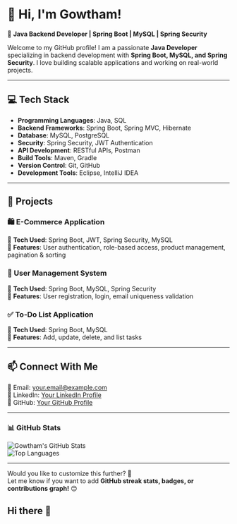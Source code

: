 # 👋 Hi, I'm Gowtham!  

🚀 **Java Backend Developer | Spring Boot | MySQL | Spring Security**  

Welcome to my GitHub profile! I am a passionate **Java Developer** specializing in backend development with **Spring Boot, MySQL, and Spring Security**. I love building scalable applications and working on real-world projects.

---

## 💻 Tech Stack  

- **Programming Languages**: Java, SQL  
- **Backend Frameworks**: Spring Boot, Spring MVC, Hibernate  
- **Database**: MySQL, PostgreSQL  
- **Security**: Spring Security, JWT Authentication  
- **API Development**: RESTful APIs, Postman  
- **Build Tools**: Maven, Gradle  
- **Version Control**: Git, GitHub  
- **Development Tools**: Eclipse, IntelliJ IDEA  

---

## 📌 Projects  

### **🛍️ E-Commerce Application**  
🔹 **Tech Used**: Spring Boot, JWT, Spring Security, MySQL  
🔹 **Features**: User authentication, role-based access, product management, pagination & sorting  

### **📝 User Management System**  
🔹 **Tech Used**: Spring Boot, MySQL, Spring Security  
🔹 **Features**: User registration, login, email uniqueness validation  

### **✅ To-Do List Application**  
🔹 **Tech Used**: Spring Boot, MySQL  
🔹 **Features**: Add, update, delete, and list tasks  

---

## 📫 Connect With Me  

📧 Email: your.email@example.com  
🔗 LinkedIn: [Your LinkedIn Profile](https://www.linkedin.com/in/your-profile)  
💼 GitHub: [Your GitHub Profile](https://github.com/your-github-username)  

---

### **📊 GitHub Stats**  

![Gowtham's GitHub Stats](https://github-readme-stats.vercel.app/api?username=your-github-username&show_icons=true&theme=dark)  
![Top Languages](https://github-readme-stats.vercel.app/api/top-langs/?username=your-github-username&layout=compact&theme=dark)  

---

Would you like to customize this further? 🚀  
Let me know if you want to add **GitHub streak stats, badges, or contributions graph!** 😊  
## Hi there 👋

<!--
**gowthamraj465/gowthamraj465** is a ✨ _special_ ✨ repository because its `README.md` (this file) appears on your GitHub profile.

Here are some ideas to get you started:

- 🔭 I’m currently working on ...
- 🌱 I’m currently learning ...
- 👯 I’m looking to collaborate on ...
- 🤔 I’m looking for help with ...
- 💬 Ask me about ...
- 📫 How to reach me: ...
- 😄 Pronouns: ...
- ⚡ Fun fact: ...
-->
